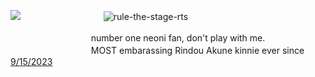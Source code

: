 ![](https://komarev.com/ghpvc/?hardcoreyuri=blue)
ㅤㅤㅤㅤㅤㅤㅤㅤㅤㅤ![rule-the-stage-rts](https://github.com/user-attachments/assets/64f7027c-239f-4e6d-971b-6e7ab478c849)


ㅤㅤㅤㅤㅤㅤㅤㅤㅤㅤnumber one neoni fan,  don't play with me.   
ㅤㅤㅤㅤㅤㅤㅤㅤㅤㅤMOST embarassing Rindou Akune kinnie ever since [9/15/2023](https://rentry.co/d4)
